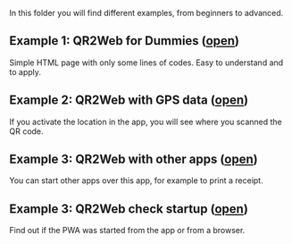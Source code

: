 In this folder you will find different examples, from beginners to advanced.

## Example 1: QR2Web for Dummies ([open](1_QR2Web4Dummies))
Simple HTML page with only some lines of codes. Easy to understand and to apply.

## Example 2: QR2Web with GPS data ([open](2_QR2WebGPS))
If you activate the location in the app, you will see where you scanned the QR code.

## Example 3: QR2Web with other apps ([open](3_QR2WebScheme))
You can start other apps over this app, for example to print a receipt.

## Example 3: QR2Web check startup ([open](4_QR2WebStartup))
Find out if the PWA was started from the app or from a browser.
